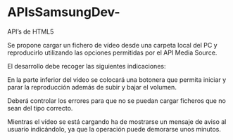 # APIsSamsungDev-

API’s de HTML5

Se propone cargar un fichero de vídeo desde una carpeta local del PC y reproducirlo utilizando las opciones permitidas por el API Media Source.

El desarrollo debe recoger las siguientes indicaciones:

En la parte inferior del vídeo se colocará una botonera que permita iniciar y parar la reproducción además de subir y bajar el volumen.

Deberá controlar los errores para que no se puedan cargar ficheros que no sean del tipo correcto.

Mientras el vídeo se está cargando ha de mostrarse un mensaje de aviso al usuario indicándolo, ya que la operación puede demorarse unos minutos. 
